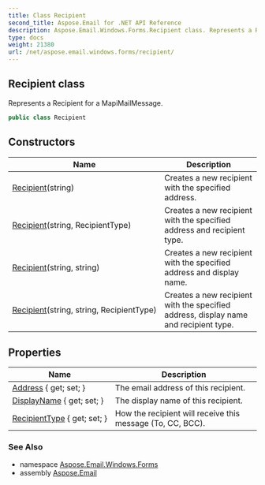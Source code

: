 ```yaml
---
title: Class Recipient
second_title: Aspose.Email for .NET API Reference
description: Aspose.Email.Windows.Forms.Recipient class. Represents a Recipient for a MapiMailMessage
type: docs
weight: 21380
url: /net/aspose.email.windows.forms/recipient/
---
```

## Recipient class

Represents a Recipient for a MapiMailMessage.

```csharp
public class Recipient
```

## Constructors

| Name | Description |
| --- | --- |
| [Recipient](recipient/#constructor)(string) | Creates a new recipient with the specified address. |
| [Recipient](recipient/#constructor_1)(string, RecipientType) | Creates a new recipient with the specified address and recipient type. |
| [Recipient](recipient/#constructor_2)(string, string) | Creates a new recipient with the specified address and display name. |
| [Recipient](recipient/#constructor_3)(string, string, RecipientType) | Creates a new recipient with the specified address, display name and recipient type. |

## Properties

| Name | Description |
| --- | --- |
| [Address](../../aspose.email.windows.forms/recipient/address/) { get; set; } | The email address of this recipient. |
| [DisplayName](../../aspose.email.windows.forms/recipient/displayname/) { get; set; } | The display name of this recipient. |
| [RecipientType](../../aspose.email.windows.forms/recipient/recipienttype/) { get; set; } | How the recipient will receive this message (To, CC, BCC). |

### See Also

* namespace [Aspose.Email.Windows.Forms](../../aspose.email.windows.forms/)
* assembly [Aspose.Email](../../)


